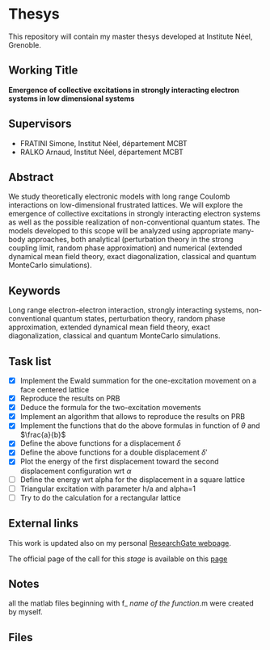 # Thesys
This repository will contain my master thesys developed at Institute Néel, Grenoble.

## Working Title
**Emergence of collective excitations in strongly interacting electron systems in low dimensional systems**

## Supervisors
- FRATINI Simone, Institut Néel, département MCBT
- RALKO Arnaud, Institut Néel, département MCBT

## Abstract
We study theoretically electronic models with long range Coulomb interactions on low-dimensional frustrated lattices. We will explore the emergence of collective excitations in strongly interacting electron systems as well as the possible realization of non-conventional quantum states. The models developed to this scope will be analyzed using appropriate many-body approaches, both analytical (perturbation theory in the strong coupling limit, random phase approximation) and numerical (extended dynamical mean field theory, exact diagonalization, classical and quantum MonteCarlo simulations).

## Keywords
Long range electron-electron interaction, strongly interacting systems, non-conventional quantum states, perturbation theory, random phase approximation, extended dynamical mean field theory, exact diagonalization, classical and quantum MonteCarlo simulations.


## Task list
- [x] Implement the Ewald summation for the one-excitation movement on a face centered lattice
- [x] Reproduce the results on PRB
- [x] Deduce the formula for the two-excitation movements
- [x] Implement an algorithm that allows to reproduce the results on PRB 
- [x] Implement the functions that do the above formulas in function of $\theta$ and $\frac{a}{b}$
- [x] Define the above functions for a displacement $\delta$
- [x] Define the above functions for a double displacement $\delta'$
- [x] Plot the energy of the first displacement toward the second displacement configuration wrt $\alpha$
- [ ] Define the energy wrt alpha for the displacement in a square lattice
- [ ] Triangular excitation with parameter h/a and alpha=1
- [ ] Try to do the calculation for a rectangular lattice

## External links
This work is updated also on my personal [ResearchGate webpage](https://www.researchgate.net/project/Long-range-electron-electron-interactions-and-charge-frustration-2).

The official page of the call for this _stage_ is available on this [page](http://neel.cnrs.fr/spip.php?article3097&q&id=549) 

## Notes

all the matlab files beginning with f_ _name of the function_.m were created by myself.

## Files

